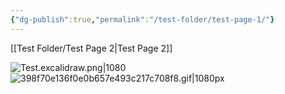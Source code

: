 ```yaml
---
{"dg-publish":true,"permalink":"/test-folder/test-page-1/"}
---
```


[[Test Folder/Test Page 2\|Test Page 2]]

![Test.excalidraw.png|1080](/img/user/Excalidraw/Test.excalidraw.png)
![398f70e136f0e0b657e493c217c708f8.gif|1080px](/img/user/Bit%20Lab%20Organisation/398f70e136f0e0b657e493c217c708f8.gif)

